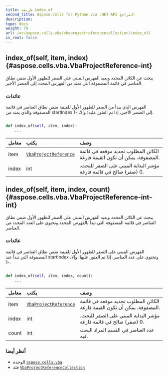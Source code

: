 ```yaml
---
title: طريقة index_of
second_title: Aspose.Cells for Python via .NET API المراجع
description:
type: docs
weight: 70
url: /ar/aspose.cells.vba/vbaprojectreferencecollection/index_of/
is_root: false
---
```

##  index_of(self, item, index) {#aspose.cells.vba.VbaProjectReference-int}
يبحث عن الكائن المحدد ويعيد الفهرس المبني على الصفر للظهور الأول ضمن نطاق العناصر في قائمة المصفوفة التي تمتد من الفهرس المحدد إلى العنصر الأخير.


###  عائدات

الفهرس الذي يبدأ من الصفر للظهور الأول للقيمة ضمن نطاق العناصر في قائمة المصفوفة والذي يمتد من startIndex إلى العنصر الأخير، إذا تم العثور عليه؛ وإلا، -1.


```python

def index_of(self, item, index):
    ...
```


| معامل| يكتب| وصف|
| :- | :- | :- |
| item | [`VbaProjectReference`](/cells/python-net/ar/aspose.cells.vba/vbaprojectreference) | الكائن المطلوب تحديد موقعه في قائمة المصفوفة. يمكن أن تكون القيمة فارغة.|
| index | int | مؤشر البداية المبني على الصفر للبحث. 0 (صفر) صالح في قائمة فارغة.|


##  index_of(self, item, index, count) {#aspose.cells.vba.VbaProjectReference-int-int}
يبحث عن الكائن المحدد ويعيد الفهرس المبني على الصفر للظهور الأول ضمن نطاق العناصر في قائمة المصفوفة التي تبدأ بالفهرس المحدد وتحتوي على العدد المحدد من العناصر.


###  عائدات

الفهرس المبني على الصفر للظهور الأول للقيمة ضمن نطاق العناصر في قائمة المصفوفة التي تبدأ عند startIndex وتحتوي على عدد العناصر، إذا تم العثور عليها؛ وإلا، -1.


```python

def index_of(self, item, index, count):
    ...
```


| معامل| يكتب| وصف|
| :- | :- | :- |
| item | [`VbaProjectReference`](/cells/python-net/ar/aspose.cells.vba/vbaprojectreference) | الكائن المطلوب تحديد موقعه في قائمة المصفوفة. يمكن أن تكون القيمة فارغة.|
| index | int | مؤشر البداية المبني على الصفر للبحث. 0 (صفر) صالح في قائمة فارغة.|
| count | int | عدد العناصر في القسم المراد البحث فيه.|



###  أنظر أيضا
* الوحدة [`aspose.cells.vba`](../../)
* فئة [`VbaProjectReferenceCollection`](/cells/python-net/ar/aspose.cells.vba/vbaprojectreferencecollection)
